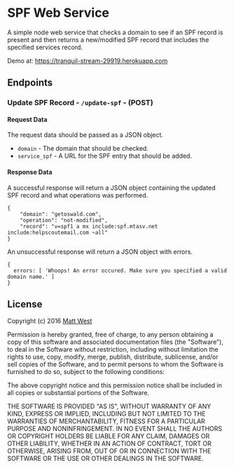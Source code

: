 # SPF Web Service

A simple node web service that checks a domain to see if an SPF record is present and then returns a new/modified SPF record that includes the specified services record.

Demo at: https://tranquil-stream-29919.herokuapp.com

## Endpoints


### Update SPF Record - `/update-spf` - (POST)

#### Request Data
The request data should be passed as a JSON object.

* `domain` - The domain that should be checked.
* `service_spf` - A URL for the SPF entry that should be added.

#### Response Data

A successful response will return a JSON object containing the updated SPF record and what operations was performed.
```
{
	"domain": "getoswald.com",
	"operation": "not-modified",
	"record": "v=spf1 a mx include:spf.mtasv.net include:helpscoutemail.com ~all"
}
```

An unsuccessful response will return a JSON object with errors.
```
{
  errors: [ 'Whoops! An error occured. Make sure you specified a valid domain name.' ]
}
```

## License

Copyright (c) 2016 [Matt West](https://mattwest.io)

Permission is hereby granted, free of charge, to any person obtaining a copy of this software and associated documentation files (the "Software"), to deal in the Software without restriction, including without limitation the rights to use, copy, modify, merge, publish, distribute, sublicense, and/or sell copies of the Software, and to permit persons to whom the Software is furnished to do so, subject to the following conditions:

The above copyright notice and this permission notice shall be included in all copies or substantial portions of the Software.

THE SOFTWARE IS PROVIDED "AS IS", WITHOUT WARRANTY OF ANY KIND, EXPRESS OR IMPLIED, INCLUDING BUT NOT LIMITED TO THE WARRANTIES OF MERCHANTABILITY, FITNESS FOR A PARTICULAR PURPOSE AND NONINFRINGEMENT. IN NO EVENT SHALL THE AUTHORS OR COPYRIGHT HOLDERS BE LIABLE FOR ANY CLAIM, DAMAGES OR OTHER LIABILITY, WHETHER IN AN ACTION OF CONTRACT, TORT OR OTHERWISE, ARISING FROM, OUT OF OR IN CONNECTION WITH THE SOFTWARE OR THE USE OR OTHER DEALINGS IN THE SOFTWARE.
